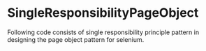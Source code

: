# SingleResponsibilityPageObject
Following code consists of single responsibility principle pattern in designing the page object pattern for selenium.
